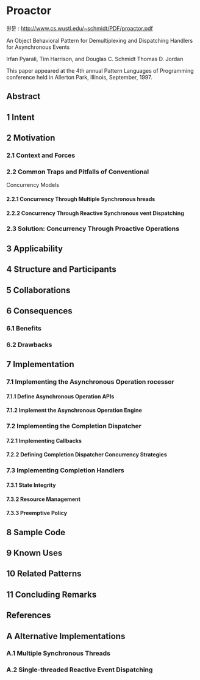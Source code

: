 # Proactor 
원문 : http://www.cs.wustl.edu/~schmidt/PDF/proactor.pdf
 
  
An Object Behavioral Pattern for Demultiplexing
and Dispatching Handlers for Asynchronous Events

Irfan Pyarali, Tim Harrison, and Douglas C. Schmidt Thomas D. Jordan

This paper appeared at the 4th annual Pattern Languages
of Programming conference held in Allerton Park, Illinois,
September, 1997.

## Abstract

## 1 Intent

## 2 Motivation

### 2.1 Context and Forces

### 2.2 Common Traps and Pitfalls of Conventional
Concurrency Models

#### 2.2.1 Concurrency Through Multiple Synchronous hreads

#### 2.2.2 Concurrency Through Reactive Synchronous vent Dispatching

### 2.3 Solution: Concurrency Through Proactive Operations

## 3 Applicability


## 4 Structure and Participants

## 5 Collaborations

## 6 Consequences

### 6.1 Benefits

### 6.2 Drawbacks

## 7 Implementation

### 7.1 Implementing the Asynchronous Operation rocessor

#### 7.1.1 Define Asynchronous Operation APIs

#### 7.1.2 Implement the Asynchronous Operation Engine

### 7.2 Implementing the Completion Dispatcher

#### 7.2.1 Implementing Callbacks

#### 7.2.2 Defining Completion Dispatcher Concurrency Strategies

### 7.3 Implementing Completion Handlers

#### 7.3.1 State Integrity

#### 7.3.2 Resource Management

#### 7.3.3 Preemptive Policy

## 8 Sample Code

## 9 Known Uses

## 10 Related Patterns

## 11 Concluding Remarks

## References

## A Alternative Implementations

### A.1 Multiple Synchronous Threads

### A.2 Single-threaded Reactive Event Dispatching

